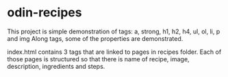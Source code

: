 # odin-recipes

This project is simple demonstration of tags:
 a, strong, h1, h2, h4, ul, ol, li, p and img
Along tags, some of the properties are demonstrated.

index.html contains 3 <a> tags that are linked to pages in recipes folder. Each of those pages is structured so that there is
name of recipe, image, description, ingredients and steps.
